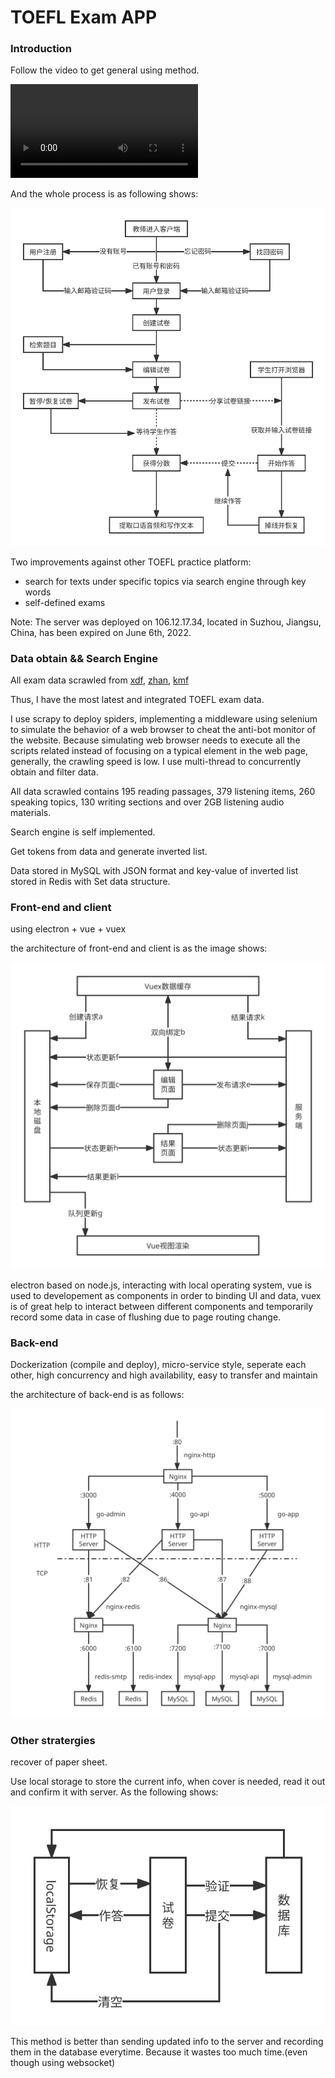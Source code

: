 # TOEFL Exam APP

### Introduction

Follow the video to get general using method.

![docs/video.wmv](docs/video.wmv)

And the whole process is as following shows:

![docs/a.svg](docs/a.svg)

Two improvements against other TOEFL practice platform:

* search for texts under specific topics via search engine through key words
* self-defined exams

Note: The server was deployed on 106.12.17.34, located in Suzhou, Jiangsu, China, has been expired on June 6th, 2022.

### Data obtain && Search Engine

All exam data scrawled from [xdf](https://liuxue.koolearn.com/toefl/), [zhan](https://top.zhan.com/toefl/), [kmf](https://toefl.kmf.com/)

Thus, I have the most latest and integrated TOEFL exam data.

I use scrapy to deploy spiders, implementing a middleware using selenium to simulate the behavior of a web browser to cheat the anti-bot monitor of the website. Because simulating web browser needs to execute all the scripts related instead of focusing on a typical element in the web page, generally, the crawling speed is low. I use multi-thread to concurrently obtain and filter data.

All data scrawled contains 195 reading passages, 379 listening items, 260 speaking topics, 130 writing sections and over 2GB listening audio materials.

Search engine is self implemented.

Get tokens from data and generate inverted list.

Data stored in MySQL with JSON format and key-value of inverted list stored in Redis with Set data structure.

### Front-end and client

using electron + vue + vuex

the architecture of front-end and client is as the image shows:

![architecture of front-end && client](docs/b.svg)

electron based on node.js, interacting with local operating system, vue is used to developement as components in order to binding UI and data, vuex is of great help to interact between different components and temporarily record some data in case of flushing due to page routing change.

### Back-end

Dockerization (compile and deploy), micro-service style, seperate each other, high concurrency and high availability, easy to transfer and maintain

the architecture of back-end is as follows:

![architecture of back-end](docs/d.svg)

### Other stratergies

recover of paper sheet.

Use local storage to store the current info, when cover is needed, read it out and confirm it with server. As the following shows:

![recover of paper sheet](docs/c.svg)

This method is better than sending updated info to the server and recording them in the database everytime. Because it wastes too much time.(even though using websocket)
